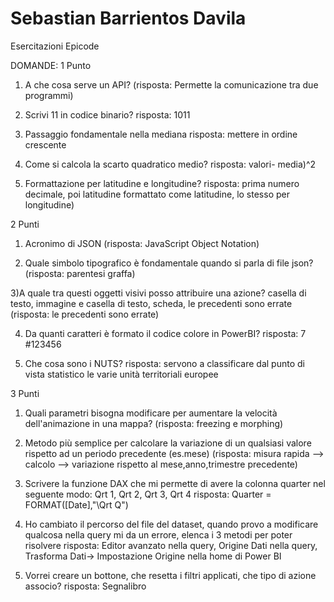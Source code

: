 # Sebastian Barrientos Davila
Esercitazioni Epicode

DOMANDE: 
1 Punto

1) A che cosa serve un API? 
(risposta: Permette la comunicazione tra due programmi) 

2) Scrivi 11 in codice binario? 
risposta: 1011

3) Passaggio fondamentale nella mediana
risposta: mettere in ordine crescente

4) Come si calcola la scarto quadratico medio?
risposta: valori- media)^2

5) Formattazione per latitudine e longitudine? 
 risposta: prima numero decimale, poi latitudine formattato come latitudine, lo stesso per longitudine)
 
 
2 Punti

1) Acronimo di JSON 
(risposta: JavaScript Object Notation)

2) Quale simbolo tipografico è fondamentale quando si parla di file json? 
(risposta: parentesi graffa) 

3)A quale tra questi oggetti visivi posso attribuire una azione? casella di testo, immagine e casella di testo, scheda, le precedenti sono       errate
(risposta: le precedenti sono errate) 

4) Da quanti caratteri è formato il codice colore in PowerBI?
risposta: 7 #123456

5) Che cosa sono i NUTS? 
risposta: servono a classificare dal punto di vista statistico le varie unità territoriali europee

3 Punti

1) Quali parametri bisogna modificare per aumentare la velocità dell'animazione in una mappa?
(risposta: freezing e morphing)

2) Metodo più semplice per calcolare la variazione di un qualsiasi valore rispetto ad un periodo precedente (es.mese) 
(risposta: misura rapida --> calcolo --> variazione rispetto al mese,anno,trimestre precedente)

3) Scrivere la funzione DAX che mi permette di avere la colonna quarter nel seguente modo: Qrt 1, Qrt 2, Qrt 3, Qrt 4 
risposta: Quarter = FORMAT([Date],"\Qrt Q")

4) Ho cambiato il percorso del file del dataset, quando provo a modificare qualcosa nella query mi da un errore, elenca i 3 metodi per poter risolvere 
risposta: Editor avanzato nella query, Origine Dati nella query, Trasforma Dati-> Impostazione Origine nella home di Power BI

5) Vorrei creare un bottone, che resetta i filtri applicati, che tipo di azione associo? 
risposta: Segnalibro
